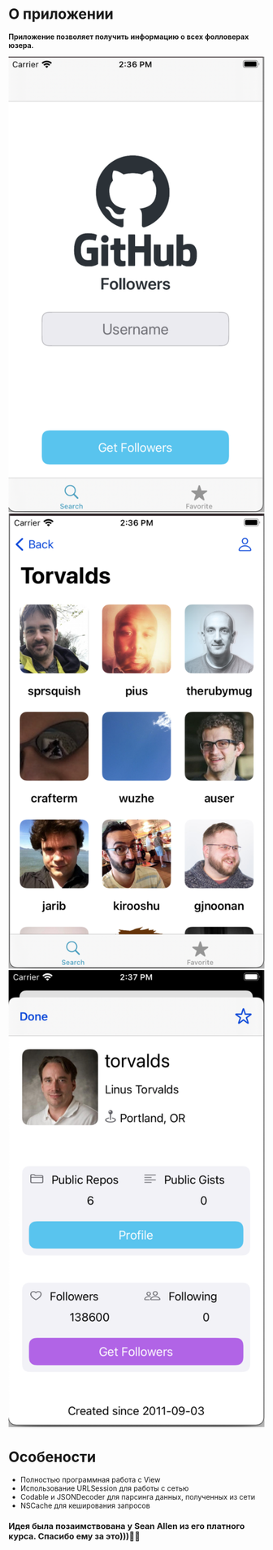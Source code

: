 #  О приложении

**Приложение позволяет получить информацию о всех фолловерах юзера.**

![SearchView](Screenshots/Pic1.png) ![FollowersView](Screenshots/Pic2.png) ![UserView](Screenshots/Pic3.png)




# Особености

* Полностью программная работа с View
* Использование URLSession для работы с сетью
* Codable и JSONDecoder для парсинга данных, полученных из сети
* NSCache для кеширования запросов


### Идея была позаимствована у Sean Allen из его платного курса. Спасибо ему за это)))👌🏻

